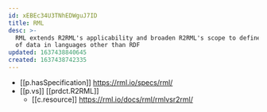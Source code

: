 ```yaml
---
id: xEBEc34U3TNhEDWguJ7ID
title: RML
desc: >-
  RML extends R2RML's applicability and broaden R2RML's scope to define mappings
  of data in languages other than RDF
updated: 1637438840645
created: 1637438742335
---
```




- [[p.hasSpecification]] https://rml.io/specs/rml/
- [[p.vs]] [[prdct.R2RML]]
  - [[c.resource]] https://rml.io/docs/rml/rmlvsr2rml/
